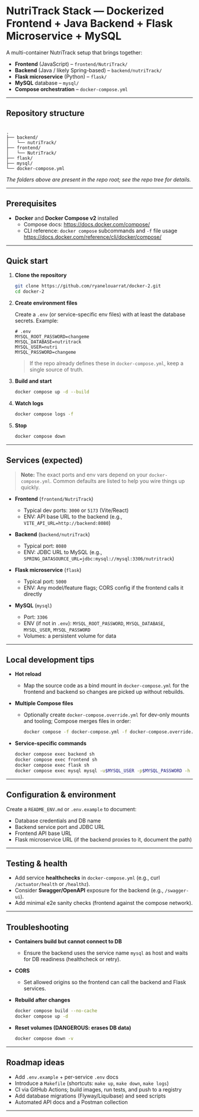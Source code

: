 # NutriTrack Stack — Dockerized Frontend + Java Backend + Flask Microservice + MySQL

A multi-container NutriTrack setup that brings together:
- **Frontend** (JavaScript) – `frontend/NutriTrack/`
- **Backend** (Java / likely Spring-based) – `backend/nutriTrack/`
- **Flask microservice** (Python) – `flask/`
- **MySQL** database – `mysql/`
- **Compose orchestration** – `docker-compose.yml`


---

## Repository structure

```

.
├── backend/
│   └── nutriTrack/
├── frontend/
│   └── NutriTrack/
├── flask/
├── mysql/
└── docker-compose.yml

````

_The folders above are present in the repo root; see the repo tree for details._  

---

## Prerequisites

- **Docker** and **Docker Compose v2** installed  
  - Compose docs: https://docs.docker.com/compose/  
  - CLI reference: `docker compose` subcommands and `-f` file usage https://docs.docker.com/reference/cli/docker/compose/  

---

## Quick start

1. **Clone the repository**
   ```bash
   git clone https://github.com/ryanelouarrat/docker-2.git
   cd docker-2
    ```

2. **Create environment files**

   Create a `.env` (or service-specific env files) with at least the database secrets. Example:

   ```dotenv
   # .env
   MYSQL_ROOT_PASSWORD=changeme
   MYSQL_DATABASE=nutritrack
   MYSQL_USER=nutri
   MYSQL_PASSWORD=changeme
   ```

   > If the repo already defines these in `docker-compose.yml`, keep a single source of truth.

3. **Build and start**

   ```bash
   docker compose up -d --build
   ```

4. **Watch logs**

   ```bash
   docker compose logs -f
   ```

5. **Stop**

   ```bash
   docker compose down
   ```

---

## Services (expected)

> **Note:** The exact ports and env vars depend on your `docker-compose.yml`.
> Common defaults are listed to help you wire things up quickly.

* **Frontend** (`frontend/NutriTrack`)

  * Typical dev ports: `3000` or `5173` (Vite/React)
  * ENV: API base URL to the backend (e.g., `VITE_API_URL=http://backend:8080`)

* **Backend** (`backend/nutriTrack`)

  * Typical port: `8080`
  * ENV: JDBC URL to MySQL (e.g., `SPRING_DATASOURCE_URL=jdbc:mysql://mysql:3306/nutritrack`)

* **Flask microservice** (`flask`)

  * Typical port: `5000`
  * ENV: Any model/feature flags; CORS config if the frontend calls it directly

* **MySQL** (`mysql`)

  * Port: `3306`
  * ENV (if not in `.env`): `MYSQL_ROOT_PASSWORD`, `MYSQL_DATABASE`, `MYSQL_USER`, `MYSQL_PASSWORD`
  * Volumes: a persistent volume for data

---

## Local development tips

* **Hot reload**

  * Map the source code as a bind mount in `docker-compose.yml` for the frontend and backend so changes are picked up without rebuilds.

* **Multiple Compose files**

  * Optionally create `docker-compose.override.yml` for dev-only mounts and tooling; Compose merges files in order:

    ```bash
    docker compose -f docker-compose.yml -f docker-compose.override.yml up --build
    ```

* **Service-specific commands**

  ```bash
  docker compose exec backend sh
  docker compose exec frontend sh
  docker compose exec flask sh
  docker compose exec mysql mysql -u$MYSQL_USER -p$MYSQL_PASSWORD -h 127.0.0.1 $MYSQL_DATABASE
  ```

---

## Configuration & environment

Create a `README_ENV.md` or `.env.example` to document:

* Database credentials and DB name
* Backend service port and JDBC URL
* Frontend API base URL
* Flask microservice URL (if the backend proxies to it, document the path)

---

## Testing & health

* Add service **healthchecks** in `docker-compose.yml` (e.g., curl `/actuator/health` or `/healthz`).
* Consider **Swagger/OpenAPI** exposure for the backend (e.g., `/swagger-ui`).
* Add minimal e2e sanity checks (frontend against the compose network).

---

## Troubleshooting

* **Containers build but cannot connect to DB**

  * Ensure the backend uses the service name `mysql` as host and waits for DB readiness (healthcheck or retry).

* **CORS**

  * Set allowed origins so the frontend can call the backend and Flask services.

* **Rebuild after changes**

  ```bash
  docker compose build --no-cache
  docker compose up -d
  ```

* **Reset volumes (DANGEROUS: erases DB data)**

  ```bash
  docker compose down -v
  ```

---

## Roadmap ideas

* Add `.env.example` + per-service `.env` docs
* Introduce a `Makefile` (shortcuts: `make up`, `make down`, `make logs`)
* CI via GitHub Actions; build images, run tests, and push to a registry
* Add database migrations (Flyway/Liquibase) and seed scripts
* Automated API docs and a Postman collection

---


